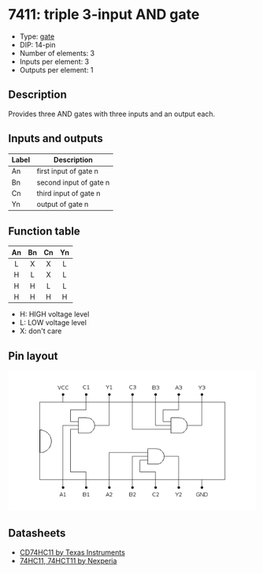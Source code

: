 # 7411: triple 3-input AND gate

- Type: [gate](gates.md)
- DIP: 14-pin
- Number of elements: 3
- Inputs per element: 3
- Outputs per element: 1

## Description

Provides three AND gates with three inputs and an output each.

## Inputs and outputs

| Label | Description            |
| ----- | ---------------------- |
| An    | first input of gate n  |
| Bn    | second input of gate n |
| Cn    | third input of gate n  |
| Yn    | output of gate n       |

## Function table

| An  | Bn  | Cn  | Yn  |
|:---:|:---:|:---:|:---:|
|  L  |  X  |  X  |  L  |
|  H  |  L  |  X  |  L  |
|  H  |  H  |  L  |  L  |
|  H  |  H  |  H  |  H  |

- H: HIGH voltage level
- L: LOW voltage level
- X: don't care

## Pin layout

![](../dia/7411-dip.png)

## Datasheets

- [CD74HC11 by Texas Instruments](http://www.ti.com/lit/gpn/cd74hc11)
- [74HC11, 74HCT11 by Nexperia](https://assets.nexperia.com/documents/data-sheet/74HC_HCT11.pdf)
